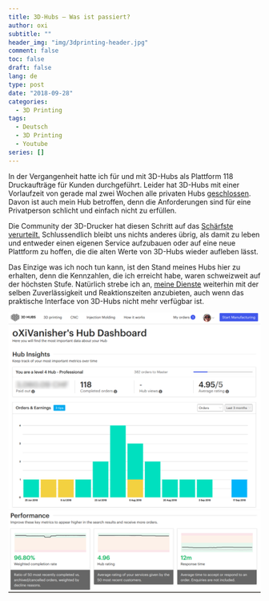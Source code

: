 ```yaml
---
title: 3D-Hubs – Was ist passiert?
author: oxi
subtitle: ""
header_img: "img/3dprinting-header.jpg"
comment: false
toc: false
draft: false
lang: de
type: post
date: "2018-09-28"
categories:
  - 3D Printing
tags:
  - Deutsch
  - 3D Printing
  - Youtube
series: []
---
```

In der Vergangenheit hatte ich für und mit 3D-Hubs als Plattform 118 Druckaufträge für Kunden durchgeführt. Leider hat 3D-Hubs mit einer Vorlaufzeit von gerade mal zwei Wochen alle privaten Hubs [geschlossen](./files/3D-Hubs-Important-announcement-about-your-Hub.pdf). Davon ist auch mein Hub betroffen, denn die Anforderungen sind für eine Privatperson schlicht und einfach nicht zu erfüllen.

Die Community der 3D-Drucker hat diesen Schritt auf das [Schärfste verurteilt.](https://www.reddit.com/r/3Dprinting/comments/9f6u2t/3d_hubs_are_killing_off_non_commercial_hubs/) Schlussendlich bleibt uns nichts anderes übrig, als damit zu leben und entweder einen eigenen Service aufzubauen oder auf eine neue Plattform zu hoffen, die die alten Werte von 3D-Hubs wieder aufleben lässt.

Das Einzige was ich noch tun kann, ist den Stand meines Hubs hier zu erhalten, denn die Kennzahlen, die ich erreicht habe, waren schweizweit auf der höchsten Stufe. Natürlich strebe ich an, [meine Dienste](/3d-printing/) weiterhin mit der selben Zuverlässigkeit und Reaktionszeiten anzubieten, auch wenn das praktische Interface von 3D-Hubs nicht mehr verfügbar ist.

![3D-Hubs Übersicht](img/3D-Hubs-Overview.png)
![3D-Hubs Performance](img/3D-Hubs-Performance.png)
